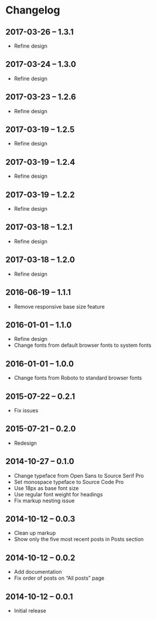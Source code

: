 # Changelog

## 2017-03-26 – 1.3.1

* Refine design

## 2017-03-24 – 1.3.0

* Refine design

## 2017-03-23 – 1.2.6

* Refine design

## 2017-03-19 – 1.2.5

* Refine design

## 2017-03-19 – 1.2.4

* Refine design

## 2017-03-19 – 1.2.2

* Refine design

## 2017-03-18 – 1.2.1

* Refine design

## 2017-03-18 – 1.2.0

* Refine design

## 2016-06-19 – 1.1.1

* Remove responsive base size feature

## 2016-01-01 – 1.1.0

* Refine design
* Change fonts from default browser fonts to system fonts

## 2016-01-01 – 1.0.0

* Change fonts from Roboto to standard browser fonts

## 2015-07-22 – 0.2.1

* Fix issues

## 2015-07-21 – 0.2.0

* Redesign

## 2014-10-27 – 0.1.0

* Change typeface from Open Sans to Source Serif Pro
* Set monospace typeface to Source Code Pro
* Use 18px as base font size
* Use regular font weight for headings
* Fix markup nesting issue

## 2014-10-12 – 0.0.3

* Clean up markup
* Show only the five most recent posts in Posts section

## 2014-10-12 – 0.0.2

* Add documentation
* Fix order of posts on “All posts” page

## 2014-10-12 – 0.0.1

* Initial release
